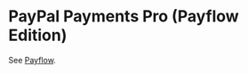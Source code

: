 PayPal Payments Pro (Payflow Edition)
=====================================

See [Payflow](../payflow-gateway).

